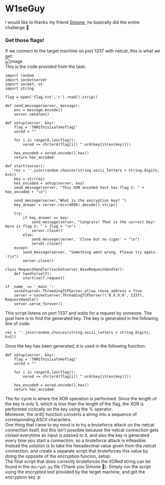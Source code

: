 # W1seGuy

I would like to thanks my friend [Simone](https://github.com/SimoneCiferri), he basically did the entire challenge 🖤

### Get those flags!
If we connect to the target machine on port 1337 with netcat, this is what we get:<br />
![image](https://github.com/user-attachments/assets/2448a3eb-8ccd-45aa-9300-d7bb80916439)<br />
This is the code provided from the task: 

    import random
    import socketserver 
    import socket, os
    import string
    
    flag = open('flag.txt','r').read().strip()
    
    def send_message(server, message):
        enc = message.encode()
        server.send(enc)
    
    def setup(server, key):
        flag = 'THM{thisisafakeflag}' 
        xored = ""
    
        for i in range(0,len(flag)):
            xored += chr(ord(flag[i]) ^ ord(key[i%len(key)]))
    
        hex_encoded = xored.encode().hex()
        return hex_encoded
    
    def start(server):
        res = ''.join(random.choices(string.ascii_letters + string.digits, k=5))
        key = str(res)
        hex_encoded = setup(server, key)
        send_message(server, "This XOR encoded text has flag 1: " + hex_encoded + "\n")
        
        send_message(server,"What is the encryption key? ")
        key_answer = server.recv(4096).decode().strip()
    
        try:
            if key_answer == key:
                send_message(server, "Congrats! That is the correct key! Here is flag 2: " + flag + "\n")
                server.close()
            else:
                send_message(server, 'Close but no cigar' + "\n")
                server.close()
        except:
            send_message(server, "Something went wrong. Please try again. :)\n")
            server.close()
    
    class RequestHandler(socketserver.BaseRequestHandler):
        def handle(self):
            start(self.request)
    
    if _name_ == '_main_':
        socketserver.ThreadingTCPServer.allow_reuse_address = True
        server = socketserver.ThreadingTCPServer(('0.0.0.0', 1337), RequestHandler)
        server.serve_forever()

This script listens on port 1337 and waits for a request by someone. The goal here is to find the generated key. The key is generated in the following line of code:

    res = ''.join(random.choices(string.ascii_letters + string.digits, k=5))
Once the key has been generated, it is used in the following function:

    def setup(server, key):
        flag = 'THM{thisisafakeflag}' 
        xored = ""
    
        for i in range(0,len(flag)):
            xored += chr(ord(flag[i]) ^ ord(key[i%len(key)]))
    
        hex_encoded = xored.encode().hex()
        return hex_encoded
The for cycle is where the XOR operation is performed. Since the length of the key is only 5, which is less than the length of the flag, the XOR is performed ciclically on the key using the % operator. <br />
Moreover, the ord() function converts a string into a sequence of corresponding ASCII characters. <br />
One thing that came to my mind is to try a bruteforce attack on the netcat connection itself, but this isn't possible because the netcat connection gets closed everytime an input is passed to it, and also the key is generated every time you start a connection, so a bruteforce attack is infeasible. <br />
Instead the solution is to take the hexadecimal value given from the netcat connection, and create a separate script that bruteforces this value by doing the opposite of the encryption funcion, setup.<br />
The final script that does correctly bruteforces the XORed string can be found in the `decrypt.py` file (Thank you Simone 🖤). 
Simply run the script using the encrypted text provided by the target machine, and get the encryption key :p
